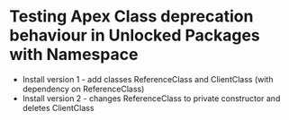 # Testing Apex Class deprecation behaviour in Unlocked Packages with Namespace
- Install version 1 - add classes ReferenceClass and ClientClass (with dependency on ReferenceClass)
- Install version 2 - changes ReferenceClass to private constructor and deletes ClientClass